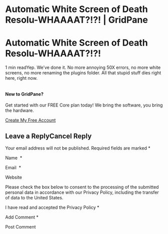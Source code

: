 # Automatic White Screen of Death Resolu-WHAAAAT?!?! | GridPane

# Automatic White Screen of Death Resolu-WHAAAAT?!?!

 

1 min readYep. We’ve done it. No more annoying 50X errors, no more white screens, no more renaming the plugins folder. All that stupid stuff dies right here, right now.

![](data:image/svg+xml,%3Csvg%20xmlns='http://www.w3.org/2000/svg'%20width='0'%20height='0'%20viewBox='0%200%200%200'%3E%3C/svg%3E)

 

#### New to GridPane?

Get started with our FREE Core plan today! We bring the software, you bring the hardware.

[Create My Free Account](https://gridpane.com/checkout/?plan=core)

## Leave a ReplyCancel Reply

Your email address will not be published. Required fields are marked *

Name  *

Email  *

Website

Please check the box below to consent to the processing of the submitted personal data in accordance with our Privacy Policy, including the transfer of data to the United States.

I have read and accepted the Privacy Policy
		 *

Add Comment *

Post Comment

 

 